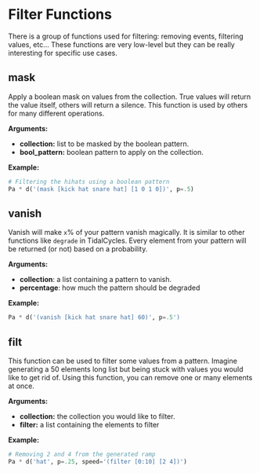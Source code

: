 # Filter Functions

There is a group of functions used for filtering: removing events, filtering values, etc... These functions are very low-level but they can be really interesting for specific use cases.

## mask 


Apply a boolean mask on values from the collection. True values will return the value itself, others will return a silence. This function is used by others for many different operations.

**Arguments:**
- **collection:** list to be masked by the boolean pattern.
- **bool_pattern:** boolean pattern to apply on the collection.

**Example:**
```python
# Filtering the hihats using a boolean pattern
Pa * d('(mask [kick hat snare hat] [1 0 1 0])', p=.5)
```

## vanish

Vanish will make `x`% of your pattern vanish magically. It is similar to other functions like `degrade` in TidalCycles. Every element from your pattern will be returned (or not) based on a probability.

**Arguments:**
- **collection**: a list containing a pattern to vanish.
- **percentage**: how much the pattern should be degraded

**Example:**
```python
Pa * d('(vanish [kick hat snare hat] 60)', p=.5')
```

## filt

This function can be used to filter some values from a pattern. Imagine generating a 50 elements long list but being stuck with values you would like to get rid of. Using this function, you can remove one or many elements at once.

**Arguments:**
- **collection:** the collection you would like to filter.
- **filter:** a list containing the elements to filter

**Example:**
```python
# Removing 2 and 4 from the generated ramp
Pa * d('hat', p=.25, speed='(filter [0:10] [2 4])')
```
